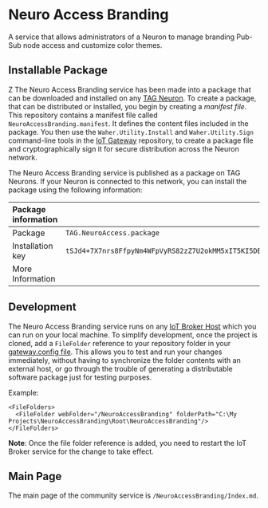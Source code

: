 # Neuro Access Branding

A service that allows administrators of a Neuron to manage branding Pub-Sub node access and customize color themes.

## Installable Package
 Z
The Neuro Access Branding service has been made into a package that can be downloaded and installed on any 
[TAG Neuron](https://lab.tagroot.io/Documentation/Index.md). To create a package, that can be distributed or installed, you begin by creating 
a *manifest file*. This repository contains a manifest file called `NeuroAccessBranding.manifest`. It defines the content files included in the package. 
You then use the `Waher.Utility.Install` and `Waher.Utility.Sign` command-line tools in the [IoT Gateway](https://github.com/PeterWaher/IoTGateway) 
repository, to create a package file and cryptographically sign it for secure distribution across the Neuron network.

The Neuro Access Branding service is published as a package on TAG Neurons. If your Neuron is connected to this network, you can install the
package using the following information:

| Package information                                                                                                              ||
|:-----------------|:---------------------------------------------------------------------------------------------------------------|
| Package          | `TAG.NeuroAccess.package`                                                                                        |
| Installation key | `tSJd4+7X7nrs8FfpyNm4WFpVyRS82zZ7U2okMM5xIT5KI5DB9dPKGs9YkgwYokn6qmvNtYoTrfuAb5d17fb372917b678d3a9e51e7007911` |
| More Information |                                                                                                                |

## Development

The Neuro Access Branding service runs on any [IoT Broker Host](https://lab.tagroot.io/Documentation/Neuron/InstallBroker.md) which you can run on your local machine. To simplify development, once the project is cloned, add a `FileFolder` reference to your repository folder in your [gateway.config file](https://lab.tagroot.io/Documentation/IoTGateway/GatewayConfig.md). This allows you to test and run your changes immediately, without having to synchronize the folder contents with an external host, or go through the trouble of generating a distributable software package just for testing purposes.

Example:

```
<FileFolders>
  <FileFolder webFolder="/NeuroAccessBranding" folderPath="C:\My Projects\NeuroAccessBranding\Root\NeuroAccessBranding"/>
</FileFolders>
```

**Note**: Once the file folder reference is added, you need to restart the IoT Broker service for the change to take effect.

## Main Page

The main page of the community service is `/NeuroAccessBranding/Index.md`.
